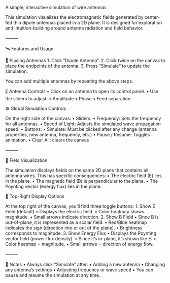 A simple, interactive simulation of wire antennas

This simulation visualizes the electromagnetic fields generated by center-fed thin dipole antennas placed in a 2D plane. It is designed for exploration and intuition-building around antenna radiation and field behavior.

⸻

🛰️ Features and Usage

🎯 Placing Antennas
	1.	Click “Dipole Antenna”.
	2.	Click twice on the canvas to place the endpoints of the antenna.
	3.	Press “Simulate” to update the simulation.

You can add multiple antennas by repeating the above steps.

🎚️ Antenna Controls
	•	Click on an antenna to open its control panel.
	•	Use the sliders to adjust:
	•	Amplitude
	•	Phase
	•	Feed separation

⚙️ Global Simulation Controls

On the right side of the canvas:
	•	Sliders:
	•	Frequency: Sets the frequency for all antennas.
	•	Speed of Light: Adjusts the simulated wave propagation speed.
	•	Buttons:
	•	Simulate: Must be clicked after any change (antenna properties, new antenna, frequency, etc.)
	•	Pause / Resume: Toggles animation.
 •	Clear All: clears the canvas

⸻

🌌 Field Visualization

The simulation displays fields on the same 2D plane that contains all antenna wires. This has specific consequences:
	•	The electric field (E) lies in the plane.
	•	The magnetic field (B) is perpendicular to the plane.
	•	The Poynting vector (energy flux) lies in the plane.

📍 Top-Right Display Options

At the top right of the canvas, you’ll find three toggle buttons:
	1.	Show E Field (default)
	•	Displays the electric field.
	•	Color heatmap shows magnitude.
	•	Small arrows indicate direction.
	2.	Show B Field
	•	Since B is out-of-plane, it is represented as a scalar field:
	•	Red/Blue heatmap indicates the sign (direction into or out of the plane).
	•	Brightness corresponds to magnitude.
	3.	Show Energy Flux
	•	Displays the Poynting vector field (power flux density).
	•	Since it’s in-plane, it’s shown like E:
	•	Color heatmap = magnitude.
	•	Small arrows = direction of energy flow.

⸻

📝 Notes
	•	Always click “Simulate” after:
	•	Adding a new antenna
	•	Changing any antenna’s settings
	•	Adjusting frequency or wave speed
	•	You can pause and resume the simulation at any time.
